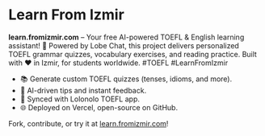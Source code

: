 # Learn From Izmir
**learn.fromizmir.com** – Your free AI-powered TOEFL & English learning assistant! 🚀 Powered by Lobe Chat, this project delivers personalized TOEFL grammar quizzes, vocabulary exercises, and reading practice. Built with ❤️ in Izmir, for students worldwide. #TOEFL #LearnFromIzmir

- 📚 Generate custom TOEFL quizzes (tenses, idioms, and more).
- 🧠 AI-driven tips and instant feedback.
- 📱 Synced with Lolonolo TOEFL app.
- 🌐 Deployed on Vercel, open-source on GitHub.

Fork, contribute, or try it at [learn.fromizmir.com](https://learn.fromizmir.com)!

